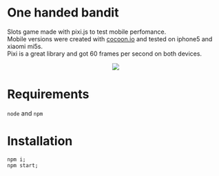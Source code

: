 # One handed bandit
Slots game made with pixi.js to test mobile perfomance.<br>
Mobile versions were created with <a href="https://cocoon.io/">cocoon.io</a> and tested on iphone5 and xiaomi mi5s.<br>
Pixi is a great library and got 60 frames per second on both devices.

<div style="text-align:center">
  <img src="https://puu.sh/yrSKt/d4a1a60df1.png"></img>
</div>

# Requirements
```node``` and ```npm```

# Installation
```
npm i;
npm start;
```


